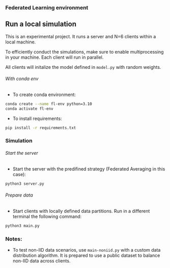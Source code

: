 ### Federated Learning environment 

## Run a local simulation
This is an experimental project. It runs a server and N=6 clients within a local machine.

To efficiently conduct the simulations, make sure to enable multiprocessing in your machine. Each client will run in parallel.

All clients will initalize the model defined in `model.py` with random weights.

###### With conda env
- To create conda environment: 
```bash
conda create --name fl-env python=3.10
conda activate fl-env 
```

- To install requirements:
```bash
pip install -r requirements.txt
```

### Simulation

###### Start the server
- Start the server with the predifined strategy (Federated Averaging in this case):
```bash
python3 server.py
```


###### Prepare data

- Start clients with locally defined data partitions. Run in a different terminal the following command: 
```bash
python3 main.py
```


### Notes: 
- To test non-IID data scenarios, use `main-noniid.py` with a custom data distribution algorithm. It is prepared to use a public dataset to balance non-IID data across clients.
 





